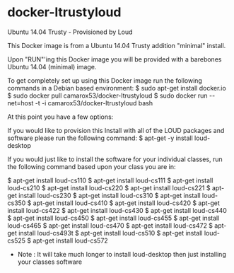 docker-ltrustyloud
==================

Ubuntu 14.04 Trusty - Provisioned by Loud 

This Docker image is from a Ubuntu 14.04 Trusty addition "minimal" install. 

Upon "RUN"'ing this Docker image you will be provided with a barebones Ubuntu 14.04 (minimal) image. 

To get completely set up using this Docker image run the following commands in a Debian based environment:
$ sudo apt-get install docker.io
$ sudo docker pull camarox53/docker-ltrustyloud 
$ sudo docker run --net=host -t -i camarox53/docker-ltrustyloud bash

At this point you have a few options:

If you would like to provision this Install with all of the LOUD packages and software please run the following command:
$ apt-get -y install loud-desktop 

If you would just like to install the software for your individual classes, run the following command based upon your class you are in:

$ apt-get install loud-cs110
$ apt-get install loud-cs111
$ apt-get install loud-cs210
$ apt-get install loud-cs220
$ apt-get install loud-cs221
$ apt-get install loud-cs230
$ apt-get install loud-cs310
$ apt-get install loud-cs350
$ apt-get install loud-cs410
$ apt-get install loud-cs420
$ apt-get install loud-cs422
$ apt-get install loud-cs430
$ apt-get install loud-cs440
$ apt-get install loud-cs450
$ apt-get install loud-cs455
$ apt-get install loud-cs465
$ apt-get install loud-cs470
$ apt-get install loud-cs472
$ apt-get install loud-cs493t
$ apt-get install loud-cs510
$ apt-get install loud-cs525
$ apt-get install loud-cs572


* Note : It will take much longer to install loud-desktop then just installing your classes software
